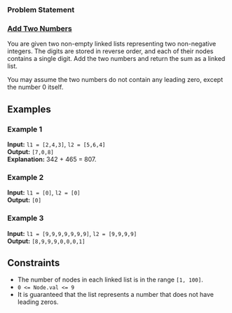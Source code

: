 ### Problem Statement

### [Add Two Numbers](https://leetcode.com/problems/add-two-numbers/description/)

You are given two non-empty linked lists representing two non-negative integers. The digits are stored in reverse order, and each of their nodes contains a single digit. Add the two numbers and return the sum as a linked list.

You may assume the two numbers do not contain any leading zero, except the number 0 itself.

## Examples

### Example 1

**Input:** `l1 = [2,4,3]`, `l2 = [5,6,4]`  
**Output:** `[7,0,8]`  
**Explanation:** 342 + 465 = 807.

### Example 2

**Input:** `l1 = [0]`, `l2 = [0]`  
**Output:** `[0]`

### Example 3

**Input:** `l1 = [9,9,9,9,9,9,9]`, `l2 = [9,9,9,9]`  
**Output:** `[8,9,9,9,0,0,0,1]`

## Constraints

- The number of nodes in each linked list is in the range `[1, 100]`.
- `0 <= Node.val <= 9`
- It is guaranteed that the list represents a number that does not have leading zeros.
